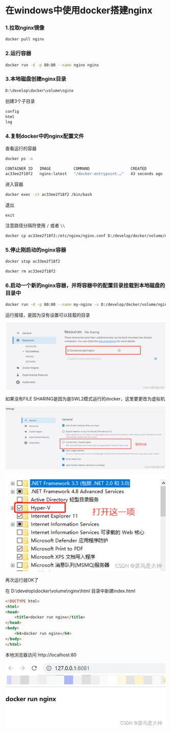 # 在windows中使用docker搭建nginx



### 1.拉取nginx镜像

```bash
docker pull nginx
```



### 2.运行容器

```bash
docker run -d -p 80:80 --name nginx nginx
```



### 3.本地磁盘创建nginx目录

```bash
D:\develop\docker\volume\nginx
```

创建3个子目录

```bash
config
html
log
```



### 4.复制docker中的nginx配置文件

查看运行的容器

```bash
docker ps -a
```

```bash
CONTAINER ID   IMAGE          COMMAND                  CREATED          STATUS          PORTS                NAMES
ac33ee2f18f2   nginx:latest   "/docker-entrypoint.…"   43 seconds ago   Up 42 seconds   0.0.0.0:80->80/tcp   nginx
```

进入容器

```bash
docker exec -it ac33ee2f18f2 /bin/bash
```

退出

```
exit
```

注意路径分隔符使用 `/` 或者 `\\`

```bash
docker cp ac33ee2f18f2:/etc/nginx/nginx.conf D:/develop/docker/volume/nginx/config/nginx.conf
```



### 5.停止刚启动的nginx容器

```bash
docker stop ac33ee2f18f2
```

```bash
docker rm ac33ee2f18f2
```



### 6.启动一个新的nginx容器，并将容器中的配置目录挂载到本地磁盘的目录中

```bash
docker run -d -p 80:80 --name my-nginx -v D:/develop/docker/volume/nginx/html:/usr/share/nginx/html -v D:/develop/docker/volume/nginx/config/nginx.conf:/etc/nginx/nginx.conf -v D:/develop/docker/volume/nginx/log:/var/log/nginx nginx:latest
```



运行报错，是因为没有设置可以挂载的目录

![img](assets/002_在windows使用docker搭建nginx/6e90ed5f33814a9fad7855e7d6684744.png)

 如果没有FILE SHARING是因为是SWL2模式运行的docker，这里要更改为虚拟机

![img](assets/002_在windows使用docker搭建nginx/e89d76fbf0204c5797cb20af5eb5ed0b.png)

 ![img](assets/002_在windows使用docker搭建nginx/642ef7f77c21498eba985f88668a010c.png)

 再次运行就OK了

在 D:\develop\docker\volume\nginx\html 目录中新建index.html



```html
<!DOCTYPE html>
<html>
<head>
    <title>docker run nginx</title>
</head>
<body>
    <h4>docker run nginx</h4>
</body>
</html>
```



本地浏览器访问 http://localhost:80

![img](assets/002_在windows使用docker搭建nginx/d570c2458ec9438d867e98c7a23fcf0b.png)

 